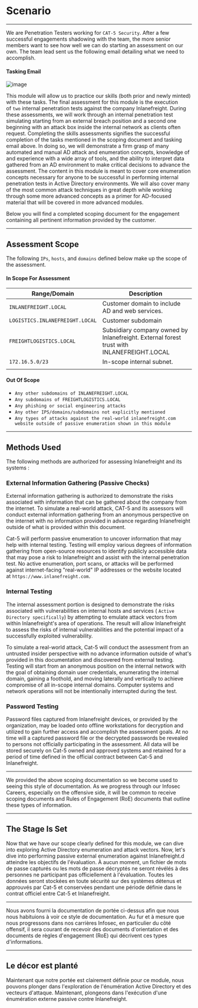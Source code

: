 Scenario
========

* * * * *

We are Penetration Testers working for `CAT-5 Security`. After a few successful engagements shadowing with the team, the more senior members want to see how well we can do starting an assessment on our own. The team lead sent us the following email detailing what we need to accomplish.

#### Tasking Email

![image](https://academy.hackthebox.com/storage/modules/143/scenario-email.png)

This module will allow us to practice our skills (both prior and newly minted) with these tasks. The final assessment for this module is the execution of `two` internal penetration tests against the company Inlanefreight. During these assessments, we will work through an internal penetration test simulating starting from an external breach position and a second one beginning with an attack box inside the internal network as clients often request. Completing the skills assessments signifies the successful completion of the tasks mentioned in the scoping document and tasking email above. In doing so, we will demonstrate a firm grasp of many automated and manual AD attack and enumeration concepts, knowledge of and experience with a wide array of tools, and the ability to interpret data gathered from an AD environment to make critical decisions to advance the assessment. The content in this module is meant to cover core enumeration concepts necessary for anyone to be successful in performing internal penetration tests in Active Directory environments. We will also cover many of the most common attack techniques in great depth while working through some more advanced concepts as a primer for AD-focused material that will be covered in more advanced modules.

Below you will find a completed scoping document for the engagement containing all pertinent information provided by the customer.

* * * * *

Assessment Scope
----------------

The following `IPs`, `hosts`, and `domains` defined below make up the scope of the assessment.

#### In Scope For Assessment

| Range/Domain | Description |
| --- | --- |
| `INLANEFREIGHT.LOCAL` | Customer domain to include AD and web services. |
| `LOGISTICS.INLANEFREIGHT.LOCAL` | Customer subdomain |
| `FREIGHTLOGISTICS.LOCAL` | Subsidiary company owned by Inlanefreight. External forest trust with INLANEFREIGHT.LOCAL |
| `172.16.5.0/23` | In-scope internal subnet. |
|  |  |

#### Out Of Scope

-   `Any other subdomains of INLANEFREIGHT.LOCAL`
-   `Any subdomains of FREIGHTLOGISTICS.LOCAL`
-   `Any phishing or social engineering attacks`
-   `Any other IPS/domains/subdomains not explicitly mentioned`
-   `Any types of attacks against the real-world inlanefreight.com website outside of passive enumeration shown in this module`

* * * * *

Methods Used
------------

The following methods are authorized for assessing Inlanefreight and its systems :

### External Information Gathering (Passive Checks)

External information gathering is authorized to demonstrate the risks associated with information that can be gathered about the company from the internet. To simulate a real-world attack, CAT-5 and its assessors will conduct external information gathering from an anonymous perspective on the internet with no information provided in advance regarding Inlanefreight outside of what is provided within this document.

Cat-5 will perform passive enumeration to uncover information that may help with internal testing. Testing will employ various degrees of information gathering from open-source resources to identify publicly accessible data that may pose a risk to Inlanefreight and assist with the internal penetration test. No active enumeration, port scans, or attacks will be performed against internet-facing "real-world" IP addresses or the website located at `https://www.inlanefreight.com`.

### Internal Testing

The internal assessment portion is designed to demonstrate the risks associated with vulnerabilities on internal hosts and services ( `Active Directory specifically`) by attempting to emulate attack vectors from within Inlanefreight's area of operations. The result will allow Inlanefreight to assess the risks of internal vulnerabilities and the potential impact of a successfully exploited vulnerability.

To simulate a real-world attack, Cat-5 will conduct the assessment from an untrusted insider perspective with no advance information outside of what's provided in this documentation and discovered from external testing. Testing will start from an anonymous position on the internal network with the goal of obtaining domain user credentials, enumerating the internal domain, gaining a foothold, and moving laterally and vertically to achieve compromise of all in-scope internal domains. Computer systems and network operations will not be intentionally interrupted during the test.

### Password Testing

Password files captured from Inlanefreight devices, or provided by the organization, may be loaded onto offline workstations for decryption and utilized to gain further access and accomplish the assessment goals. At no time will a captured password file or the decrypted passwords be revealed to persons not officially participating in the assessment. All data will be stored securely on Cat-5 owned and approved systems and retained for a period of time defined in the official contract between Cat-5 and Inlanefreight.

* * * * *

We provided the above scoping documentation so we become used to seeing this style of documentation. As we progress through our Infosec Careers, especially on the offensive side, it will be common to receive scoping documents and Rules of Engagement (RoE) documents that outline these types of information.

* * * * *

The Stage Is Set
----------------

Now that we have our scope clearly defined for this module, we can dive into exploring Active Directory enumeration and attack vectors. Now, let's dive into performing passive external enumeration against Inlanefreight.d atteindre les objectifs de l'évaluation. À aucun moment, un fichier de mots de passe capturés ou les mots de passe décryptés ne seront révélés à des personnes ne participant pas officiellement à l'évaluation. Toutes les données seront stockées en toute sécurité sur des systèmes détenus et approuvés par Cat-5 et conservées pendant une période définie dans le contrat officiel entre Cat-5 et Inlanefreight.

* * * * *

Nous avons fourni la documentation de portée ci-dessus afin que nous nous habituions à voir ce style de documentation. Au fur et à mesure que nous progressons dans nos carrières Infosec, en particulier du côté offensif, il sera courant de recevoir des documents d'orientation et des documents de règles d'engagement (RoE) qui décrivent ces types d'informations.

* * * * *

Le décor est planté
----------------

Maintenant que notre portée est clairement définie pour ce module, nous pouvons plonger dans l'exploration de l'énumération Active Directory et des vecteurs d'attaque. Maintenant, plongeons dans l'exécution d'une énumération externe passive contre Inlanefreight.